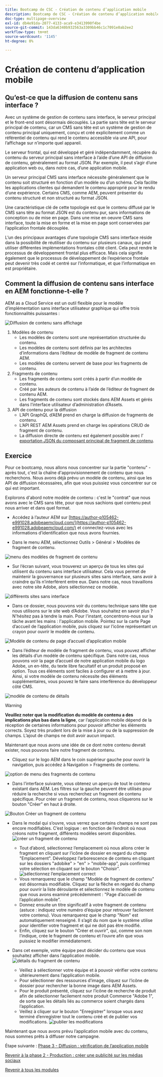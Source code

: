 ```yaml
---
title: Bootcamp de CSC - Création de contenu d’application mobile
description: Bootcamp de CSC - Création de contenu d’application mobile
doc-type: multipage-overview
exl-id: db4e91da-2077-4133-aca9-e3413990f4be
source-git-commit: 143da6340b932563a3309bb46c1c7091e0ab2ee2
workflow-type: tm+mt
source-wordcount: '1145'
ht-degree: 0%

---
```


# Création de contenu d’application mobile

## Qu’est-ce que la diffusion de contenu sans interface ?

Avec un système de gestion de contenu sans interface, le serveur principal et le front-end sont désormais découplés. La partie sans tête est le serveur principal de contenu, car un CMS sans tête est un système de gestion de contenu principal uniquement, conçu et créé explicitement comme un référentiel de contenu qui rend le contenu accessible via une API, pour l’affichage sur n’importe quel appareil.

Le serveur frontal, qui est développé et géré indépendamment, récupère du contenu du serveur principal sans interface à l’aide d’une API de diffusion de contenu, généralement au format JSON. Par exemple, il peut s’agir d’une application web ou, dans notre cas, d’une application mobile.

Un serveur principal CMS sans interface nécessite généralement que le contenu soit structuré en fonction d’un modèle ou d’un schéma. Cela facilite les applications clientes qui demandent le contenu approprié pour le rendu d’une expérience. Certains CMS, comme AEM, peuvent présenter du contenu structuré et non structuré au format JSON.

Une caractéristique clé de cette topologie est que le contenu diffusé par le CMS sans tête au format JSON est du contenu pur, sans informations de conception ou de mise en page. Dans une mise en oeuvre CMS sans interface, toute la mise en forme et la mise en page sont conservées par l’application frontale découplée.

L’un des principaux avantages d’une topologie CMS sans interface réside dans la possibilité de réutiliser du contenu sur plusieurs canaux, qui peut utiliser différentes implémentations frontales côté client. Cela peut rendre le processus de développement frontal plus efficace. Mais cela signifie également que le processus de développement de l’expérience frontale peut devenir très codé et centré sur l’informatique, et que l’informatique en est propriétaire.

## Comment la diffusion de contenu sans interface en AEM fonctionne-t-elle ?

AEM as a Cloud Service est un outil flexible pour le modèle d’implémentation sans interface utilisateur graphique qui offre trois fonctionnalités puissantes :

![Diffusion de contenu sans affichage](./images/prod-app-headless.png)

1. Modèles de contenu
   - Les modèles de contenu sont une représentation structurée du contenu.
   - Les modèles de contenu sont définis par les architectes d’informations dans l’éditeur de modèle de fragment de contenu AEM.
   - Les modèles de contenu servent de base pour les fragments de contenu.
1. Fragments de contenu
   - Les fragments de contenu sont créés à partir d’un modèle de contenu.
   - Créé par les auteurs de contenu à l’aide de l’éditeur de fragment de contenu AEM.
   - Les fragments de contenu sont stockés dans AEM Assets et gérés dans l’interface utilisateur d’administration d’Assets.
1. API de contenu pour la diffusion
   - L’API GraphQL d’AEM prend en charge la diffusion de fragments de contenu.
   - L’API REST AEM Assets prend en charge les opérations CRUD de fragment de contenu.
   - La diffusion directe de contenu est également possible avec l’ [exportation JSON du composant principal de fragment de contenu](https://experienceleague.adobe.com/docs/experience-manager-core-components/using/components/content-fragment-component.html?lang=en).

## Exercice

Pour ce bootcamp, nous allons nous concentrer sur la partie &quot;contenu&quot; - après tout, c&#39;est la chaîne d&#39;approvisionnement de contenu que nous recherchons. Nous avons déjà prévu un modèle de contenu, ainsi que les API de diffusion nécessaires, afin que vous puissiez vous concentrer sur ce qui est important.

Explorons d&#39;abord notre modèle de contenu : c&#39;est le &quot;contrat&quot; que nous avons avec le CMS sans tête, pour que nous sachions quel contenu peut nous arriver et dans quel format.

- Accédez à l’auteur AEM sur [https://author-p105462-e991028.adobeaemcloud.com/](https://author-p105462-e991028.adobeaemcloud.com/) et connectez-vous avec les informations d’identification que nous avons fournies.

- Dans le menu AEM, sélectionnez Outils > Général > Modèles de fragment de contenu.

![menu des modèles de fragment de contenu](./images/prod-app-cfm.png)

- Sur l’écran suivant, vous trouverez un aperçu de tous les sites qui utilisent du contenu sans interface utilisateur. Cela vous permet de maintenir la gouvernance sur plusieurs sites sans interface, sans avoir à craindre qu’ils n’interférent entre eux. Dans notre cas, nous travaillons avec notre site Adobe, alors sélectionnez ce modèle.

![ différents sites sans interface ](./images/prod-app-cfm-folder.png)

- Dans ce dossier, nous pouvons voir du contenu technique sans tête que nous utilisons sur le site web d’Adobe. Vous souhaitez en savoir plus ? N&#39;hésitez pas à tendre la main. Pour l&#39;instant, concentrons-nous sur la tâche avant les mains : l&#39;application mobile. Pointez sur la carte Page d’accueil de l’application mobile, puis cliquez sur l’icône représentant un crayon pour ouvrir le modèle de contenu.

![Modèle de contenu de page d’accueil d’application mobile](./images/prod-app-created-cfm.png)

- Dans l’éditeur de modèle de fragment de contenu, vous pouvez afficher les détails d’un modèle de contenu spécifique. Dans notre cas, nous pouvons voir la page d’accueil de notre application mobile du logo Adobe, un en-tête, du texte libre facultatif et un produit proposé en option. Tous ces éléments sont faciles à configurer et à mettre à jour. Ainsi, si votre modèle de contenu nécessite des éléments supplémentaires, vous pouvez le faire sans interférence du développeur côté CMS.

![modèle de contenu de détails](./images/prod-app-cfm-details.png)

>[!WARNING]
>
> **Veuillez noter que la modification du modèle de contenu a des implications plus bas dans la ligne**, car l’application mobile dépend de la réception de certaines informations pour pouvoir afficher les éléments corrects. Soyez très prudent lors de la mise à jour ou de la suppression de champs. L’ajout de champs ne doit avoir aucun impact.

Maintenant que nous avons une idée de ce dont notre contenu devrait exister, nous pouvons faire notre fragment de contenu.

- Cliquez sur le logo AEM dans le coin supérieur gauche pour ouvrir la navigation, puis accédez à Navigation > Fragments de contenu.

![option de menu des fragments de contenu](./images/prod-cf-ui.png)

- Dans l’interface suivante, vous obtenez un aperçu de tout le contenu existant dans AEM. Les filtres sur la gauche peuvent être utilisés pour réduire la recherche si vous recherchez un fragment de contenu spécifique. Pour créer un fragment de contenu, nous cliquerons sur le bouton &quot;Créer&quot; en haut à droite.

![Bouton Créer un fragment de contenu](./images/prod-app-create-cf.png)

- Dans le modal qui s’ouvre, vous verrez que certains champs ne sont pas encore modifiables. C’est logique : en fonction de l’endroit où nous créons notre fragment, différents modèles seront disponibles.
  ![créer un fragment de contenu](./images/prod-app-create-cf-details.png)
   - Tout d’abord, sélectionnez l’emplacement où nous allons créer le fragment en cliquant sur l’icône de dossier en regard du champ &quot;Emplacement&quot;. Développez l’arborescence de contenu en cliquant sur les dossiers &quot;adobike&quot; \> &quot;en&quot; \> &quot;mobile-app&quot;, puis confirmez votre sélection en cliquant sur le bouton &quot;Choisir&quot;.
     ![sélectionnez l’emplacement correct](./images/prod-app-folder.png)
   - Vous remarquerez que le champ &quot;Modèle de fragment de contenu&quot; est désormais modifiable. Cliquez sur la flèche en regard du champ pour ouvrir la liste déroulante et sélectionnez le modèle de contenu que nous avons examiné précédemment : &quot;Page d’accueil de l’application mobile&quot;.
   - Donnez ensuite un titre significatif à votre fragment de contenu (astuce : indiquez votre numéro d’équipe pour retrouver facilement votre contenu). Vous remarquerez que le champ &quot;Nom&quot; est automatiquement renseigné. Il s’agit du nom que le système utilise pour identifier votre fragment et qui ne doit pas être modifié.
   - Enfin, cliquez sur le bouton &quot;Créer et ouvrir&quot;, qui, comme son nom l’indique, crée le fragment de contenu et l’ouvre afin que vous puissiez le modifier immédiatement.

- Dans cet exemple, votre équipe peut décider du contenu que vous souhaitez afficher dans l’application mobile. ![détails du fragment de contenu](./images/prod-cf-details.png)
   - Veillez à sélectionner votre équipe et à pouvoir vérifier votre contenu ultérieurement dans l’application mobile.
   - Pour sélectionner des ressources d’image, cliquez sur l’icône de dossier pour rechercher la bonne image dans AEM Assets.
   - Pour le produit présenté, cliquez sur l’icône de recherche de produit afin de sélectionner facilement notre produit Commerce &quot;Adobe 1&quot;, de sorte que les détails liés au commerce soient chargés dans l’application.
   - Veillez à cliquer sur le bouton &quot;Enregistrer&quot; lorsque vous avez terminé d’enregistrer tout le contenu créé et de publier vos modifications.
     ![publier les modifications](./images/prod-app-publish.png)

Maintenant que nous avons prévu l’application mobile avec du contenu, nous sommes prêts à diffuser notre campagne.


Étape suivante : [Phase 3 - Diffusion : vérification de l’application mobile](../delivery/app.md)

[Revenir à la phase 2 - Production : créer une publicité sur les médias sociaux](./social.md)

[Revenir à tous les modules](../../overview.md)
